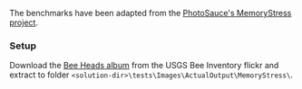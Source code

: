 The benchmarks have been adapted from the
[PhotoSauce's MemoryStress project](https://github.com/saucecontrol/core-imaging-playground/tree/beeees/MemoryStress).  

### Setup

Download the [Bee Heads album](https://www.flickr.com/photos/usgsbiml/albums/72157633925491877) from the USGS Bee Inventory flickr
  and extract to folder `<solution-dir>\tests\Images\ActualOutput\MemoryStress\`.


